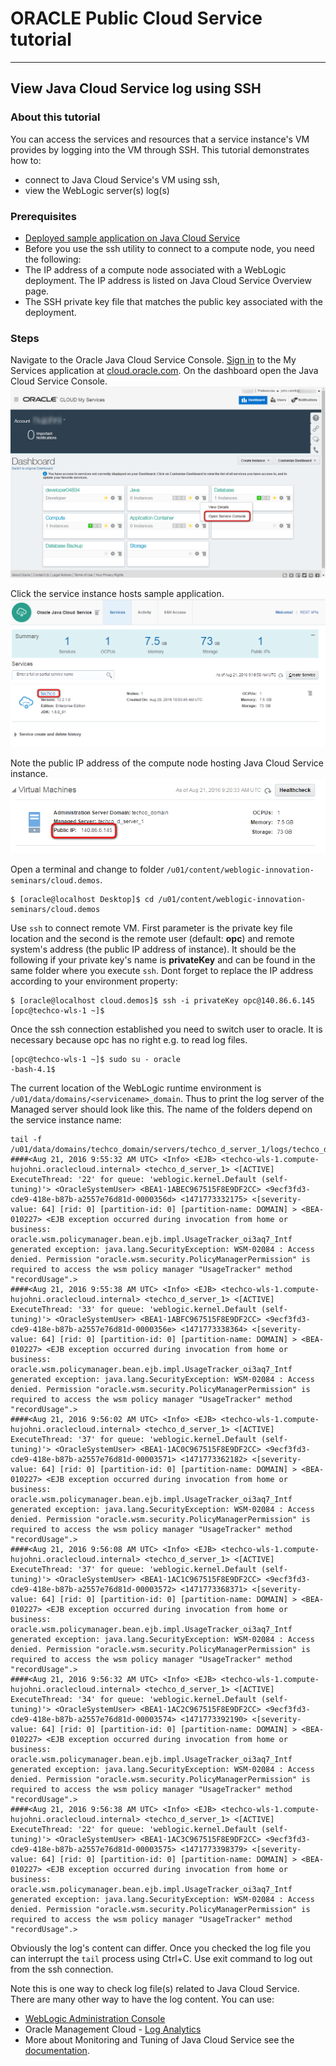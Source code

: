 # ORACLE Public Cloud Service tutorial #
-----
## View Java Cloud Service log using SSH ##

### About this tutorial ###
You can access the services and resources that a service instance's VM provides by logging into the VM through SSH.
This tutorial demonstrates how to:
	
+ connect to Java Cloud Service's VM using ssh,
+ view the WebLogic server(s) log(s)

### Prerequisites ###

- [Deployed sample application on Java Cloud Service](https://github.com/oracle-weblogic/weblogic-innovation-seminars/blob/caf-12.2.1/cloud.demos/jcs.basics/deploy.to.jcs.md)
- Before you use the ssh utility to connect to a compute node, you need the following:
- The IP address of a compute node associated with a WebLogic deployment. The IP address is listed on Java Cloud Service Overview page.
- The SSH private key file that matches the public key associated with the deployment.

### Steps ###
Navigate to the Oracle Java Cloud Service Console. [Sign in](https://github.com/oracle-weblogic/weblogic-innovation-seminars/blob/caf-12.2.1/cloud.demos/jcs.basics/sign.in.to.oracle.cloud.md) to the My Services application at [cloud.oracle.com](http://cloud.oracle.com). On the dashboard open the Java Cloud Service Console.
![](images/create.jcs.00.png)

Click the service instance hosts sample application.
![](images/java.service.console.png)

Note the public IP address of the compute node hosting Java Cloud Service instance.
![](images/java.service.ip.address.png)

Open a terminal and change to folder `/u01/content/weblogic-innovation-seminars/cloud.demos`. 

    $ [oracle@localhost Desktop]$ cd /u01/content/weblogic-innovation-seminars/cloud.demos

Use `ssh` to connect remote VM. First parameter is the private key file location and the second is the remote user (default: **opc**) and remote system's address (the public IP address of instance). It should be the following if your private key's name is **privateKey** and can be found in the same folder where you execute `ssh`. Dont forget to replace the IP address according to your environment property:

    $ [oracle@localhost cloud.demos]$ ssh -i privateKey opc@140.86.6.145
    [opc@techco-wls-1 ~]$

Once the ssh connection established you need to switch user to oracle. It is necessary because opc has no right e.g. to read log files.

	[opc@techco-wls-1 ~]$ sudo su - oracle
	-bash-4.1$

The current location of the WebLogic runtime environment is `/u01/data/domains/<servicename>_domain`. Thus to print the log server of the Managed server should look like this. The name of the folders depend on the service instance name:

	tail -f /u01/data/domains/techco_domain/servers/techco_d_server_1/logs/techco_d_server_1.log
	####<Aug 21, 2016 9:55:32 AM UTC> <Info> <EJB> <techco-wls-1.compute-hujohni.oraclecloud.internal> <techco_d_server_1> <[ACTIVE] ExecuteThread: '22' for queue: 'weblogic.kernel.Default (self-tuning)'> <OracleSystemUser> <BEA1-1ABEC967515F8E9DF2CC> <9ecf3fd3-cde9-418e-b87b-a2557e76d81d-0000356d> <1471773332175> <[severity-value: 64] [rid: 0] [partition-id: 0] [partition-name: DOMAIN] > <BEA-010227> <EJB exception occurred during invocation from home or business: oracle.wsm.policymanager.bean.ejb.impl.UsageTracker_oi3aq7_Intf generated exception: java.lang.SecurityException: WSM-02084 : Access denied. Permission "oracle.wsm.security.PolicyManagerPermission" is required to access the wsm policy manager "UsageTracker" method "recordUsage".> 
	####<Aug 21, 2016 9:55:38 AM UTC> <Info> <EJB> <techco-wls-1.compute-hujohni.oraclecloud.internal> <techco_d_server_1> <[ACTIVE] ExecuteThread: '33' for queue: 'weblogic.kernel.Default (self-tuning)'> <OracleSystemUser> <BEA1-1ABFC967515F8E9DF2CC> <9ecf3fd3-cde9-418e-b87b-a2557e76d81d-0000356e> <1471773338364> <[severity-value: 64] [rid: 0] [partition-id: 0] [partition-name: DOMAIN] > <BEA-010227> <EJB exception occurred during invocation from home or business: oracle.wsm.policymanager.bean.ejb.impl.UsageTracker_oi3aq7_Intf generated exception: java.lang.SecurityException: WSM-02084 : Access denied. Permission "oracle.wsm.security.PolicyManagerPermission" is required to access the wsm policy manager "UsageTracker" method "recordUsage".> 
	####<Aug 21, 2016 9:56:02 AM UTC> <Info> <EJB> <techco-wls-1.compute-hujohni.oraclecloud.internal> <techco_d_server_1> <[ACTIVE] ExecuteThread: '37' for queue: 'weblogic.kernel.Default (self-tuning)'> <OracleSystemUser> <BEA1-1AC0C967515F8E9DF2CC> <9ecf3fd3-cde9-418e-b87b-a2557e76d81d-00003571> <1471773362182> <[severity-value: 64] [rid: 0] [partition-id: 0] [partition-name: DOMAIN] > <BEA-010227> <EJB exception occurred during invocation from home or business: oracle.wsm.policymanager.bean.ejb.impl.UsageTracker_oi3aq7_Intf generated exception: java.lang.SecurityException: WSM-02084 : Access denied. Permission "oracle.wsm.security.PolicyManagerPermission" is required to access the wsm policy manager "UsageTracker" method "recordUsage".> 
	####<Aug 21, 2016 9:56:08 AM UTC> <Info> <EJB> <techco-wls-1.compute-hujohni.oraclecloud.internal> <techco_d_server_1> <[ACTIVE] ExecuteThread: '37' for queue: 'weblogic.kernel.Default (self-tuning)'> <OracleSystemUser> <BEA1-1AC1C967515F8E9DF2CC> <9ecf3fd3-cde9-418e-b87b-a2557e76d81d-00003572> <1471773368371> <[severity-value: 64] [rid: 0] [partition-id: 0] [partition-name: DOMAIN] > <BEA-010227> <EJB exception occurred during invocation from home or business: oracle.wsm.policymanager.bean.ejb.impl.UsageTracker_oi3aq7_Intf generated exception: java.lang.SecurityException: WSM-02084 : Access denied. Permission "oracle.wsm.security.PolicyManagerPermission" is required to access the wsm policy manager "UsageTracker" method "recordUsage".> 
	####<Aug 21, 2016 9:56:32 AM UTC> <Info> <EJB> <techco-wls-1.compute-hujohni.oraclecloud.internal> <techco_d_server_1> <[ACTIVE] ExecuteThread: '34' for queue: 'weblogic.kernel.Default (self-tuning)'> <OracleSystemUser> <BEA1-1AC2C967515F8E9DF2CC> <9ecf3fd3-cde9-418e-b87b-a2557e76d81d-00003574> <1471773392190> <[severity-value: 64] [rid: 0] [partition-id: 0] [partition-name: DOMAIN] > <BEA-010227> <EJB exception occurred during invocation from home or business: oracle.wsm.policymanager.bean.ejb.impl.UsageTracker_oi3aq7_Intf generated exception: java.lang.SecurityException: WSM-02084 : Access denied. Permission "oracle.wsm.security.PolicyManagerPermission" is required to access the wsm policy manager "UsageTracker" method "recordUsage".> 
	####<Aug 21, 2016 9:56:38 AM UTC> <Info> <EJB> <techco-wls-1.compute-hujohni.oraclecloud.internal> <techco_d_server_1> <[ACTIVE] ExecuteThread: '22' for queue: 'weblogic.kernel.Default (self-tuning)'> <OracleSystemUser> <BEA1-1AC3C967515F8E9DF2CC> <9ecf3fd3-cde9-418e-b87b-a2557e76d81d-00003575> <1471773398379> <[severity-value: 64] [rid: 0] [partition-id: 0] [partition-name: DOMAIN] > <BEA-010227> <EJB exception occurred during invocation from home or business: oracle.wsm.policymanager.bean.ejb.impl.UsageTracker_oi3aq7_Intf generated exception: java.lang.SecurityException: WSM-02084 : Access denied. Permission "oracle.wsm.security.PolicyManagerPermission" is required to access the wsm policy manager "UsageTracker" method "recordUsage".>

Obviously the log's content can differ. Once you checked the log file you can interrupt the `tail` process using Ctrl+C. Use exit command to log out from the ssh connection.

Note this is one way to check log file(s) related to Java Cloud Service. There are many other way to have the log content. You can use:

+ [WebLogic Administration Console](http://docs.oracle.com/cloud/latest/jcs_gs/JSCUG/GUID-6EBA48D9-F5FB-4AE1-9573-937ABE9EBD0C.htm#JSCUG3386)
+ Oracle Management Cloud - [Log Analytics](https://docs.oracle.com/cloud/latest/em_home/em_log_admin_tasks.htm)
+ More about Monitoring and Tuning of Java Cloud Service see the [documentation](http://docs.oracle.com/cloud/latest/jcs_gs/jcs_monitortune_12.1.3.htm).
